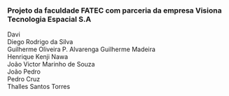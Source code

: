 
### Projeto da faculdade FATEC com parceria da empresa Visiona Tecnologia Espacial S.A

Davi  
Diego Rodrigo da Silva  
Guilherme Oliveira P. Alvarenga
Guilherme Madeira  
Henrique Kenji Nawa  
João Victor Marinho de Souza  
João Pedro  
Pedro Cruz  
Thalles Santos Torres
